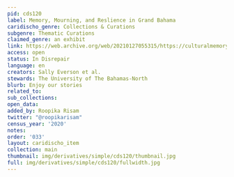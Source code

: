 ```yaml
---
pid: cds120
label: Memory, Mourning, and Reslience in Grand Bahama
caridischo_genre: Collections & Curations
subgenre: Thematic Curations
claimed_genre: an exhibit
link: https://web.archive.org/web/20210127055315/https://culturalmemorybahamas.com/
access: open
status: In Disrepair
language: en
creators: Sally Everson et al.
stewards: The University of The Bahamas-North
blurb: Enjoy our stories
related_to:
sub_collections:
open_data:
added_by: Roopika Risam
twitter: "@roopikarisam"
census_year: '2020'
notes:
order: '033'
layout: caridischo_item
collection: main
thumbnail: img/derivatives/simple/cds120/thumbnail.jpg
full: img/derivatives/simple/cds120/fullwidth.jpg
---
```

